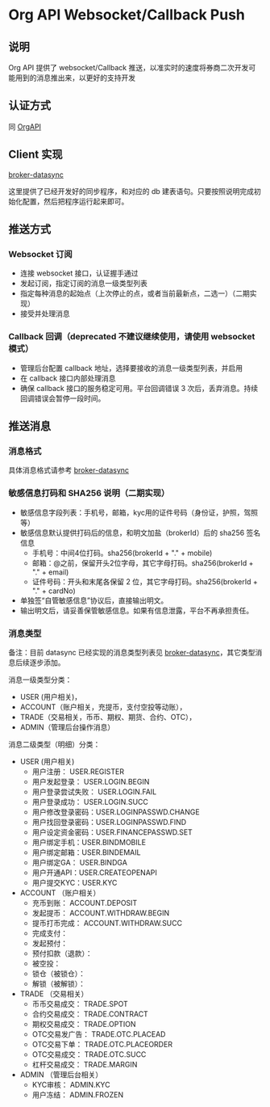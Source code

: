 # Org API Websocket/Callback Push

## 说明

Org API 提供了 websocket/Callback 推送，以准实时的速度将券商二次开发可能用到的消息推出来，以更好的支持开发

## 认证方式

同 [OrgAPI](org_api.md)

## Client 实现

[broker-datasync](data_sync.md)

这里提供了已经开发好的同步程序，和对应的 db 建表语句。只要按照说明完成初始化配置，然后把程序运行起来即可。

## 推送方式

### Websocket 订阅

- 连接 websocket 接口，认证握手通过
- 发起订阅，指定订阅的消息一级类型列表
- 指定每种消息的起始点（上次停止的点，或者当前最新点，二选一）（二期实现）
- 接受并处理消息

### Callback 回调（deprecated 不建议继续使用，请使用 websocket 模式）

- 管理后台配置 callback 地址，选择要接收的消息一级类型列表，并启用
- 在 callback 接口内部处理消息
- 确保 callback 接口的服务稳定可用。平台回调错误 3 次后，丢弃消息。持续回调错误会暂停一段时间。

## 推送消息

### 消息格式

具体消息格式请参考 [broker-datasync](data_sync.md)

### 敏感信息打码和 SHA256 说明（二期实现）

- 敏感信息字段列表：手机号，邮箱，kyc用的证件号码（身份证，护照，驾照等）
- 敏感信息默认提供打码后的信息，和明文加盐（brokerId）后的 sha256 签名信息
  - 手机号：中间4位打码。sha256(brokerId + "." + mobile)
  - 邮箱：@之前，保留开头2位字母，其它字母打码。sha256(brokerId + "." + email)
  - 证件号码：开头和末尾各保留 2 位，其它字母打码。sha256(brokerId + "." + cardNo)
- 单独签“自管敏感信息”协议后，直接输出明文。
- 输出明文后，请妥善保管敏感信息。如果有信息泄露，平台不再承担责任。

### 消息类型

备注：目前 datasync 已经实现的消息类型列表见 [broker-datasync](data_sync.md)，其它类型消息后续逐步添加。

消息一级类型分类：

- USER (用户相关)，
- ACCOUNT（账户相关，充提币，支付空投等动账），
- TRADE（交易相关，币币、期权、期货、合约、OTC），
- ADMIN（管理后台操作消息）

消息二级类型（明细）分类：

- USER (用户相关)
  - 用户注册：      USER.REGISTER
  - 用户发起登录：  USER.LOGIN.BEGIN
  - 用户登录尝试失败： USER.LOGIN.FAIL
  - 用户登录成功：  USER.LOGIN.SUCC
  - 用户修改登录密码：USER.LOGINPASSWD.CHANGE
  - 用户找回登录密码：USER.LOGINPASSWD.FIND
  - 用户设定资金密码：USER.FINANCEPASSWD.SET
  - 用户绑定手机：USER.BINDMOBILE
  - 用户绑定邮箱：USER.BINDEMAIL
  - 用户绑定GA： USER.BINDGA
  - 用户开通API：USER.CREATEOPENAPI
  - 用户提交KYC：USER.KYC
- ACCOUNT （账户相关）
  - 充币到账：      ACCOUNT.DEPOSIT
  - 发起提币：      ACCOUNT.WITHDRAW.BEGIN
  - 提币打币完成：  ACCOUNT.WITHDRAW.SUCC
  - 完成支付：
  - 发起预付：
  - 预付扣款（退款）：
  - 被空投：
  - 锁仓（被锁仓）：
  - 解锁（被解锁）：
- TRADE （交易相关）
  - 币币交易成交： TRADE.SPOT
  - 合约交易成交： TRADE.CONTRACT
  - 期权交易成交： TRADE.OPTION
  - OTC交易发广告： TRADE.OTC.PLACEAD
  - OTC交易下单： TRADE.OTC.PLACEORDER
  - OTC交易成交： TRADE.OTC.SUCC
  - 杠杆交易成交： TRADE.MARGIN
- ADMIN （管理后台相关）
  - KYC审核： ADMIN.KYC
  - 用户冻结： ADMIN.FROZEN
